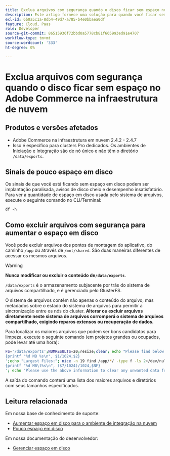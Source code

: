 ```yaml
---
title: Exclua arquivos com segurança quando o disco ficar sem espaço no Adobe Commerce na infraestrutura de nuvem
description: Este artigo fornece uma solução para quando você ficar sem espaço em disco e precisar remover arquivos com segurança. Antes de considerar essa ação, revise [Gerenciar espaço em disco](https://devdocs.magento.com/cloud/project/manage-disk-space.html#no-space-left) em nossa documentação do desenvolvedor. Se as etapas nesse artigo não forem apropriadas para você ou não resolverem o problema, analise as etapas neste artigo.
exl-id: 6b0a5c1a-8db4-49d7-a785-b4e0bbaea0df
feature: Cloud, Paas
role: Developer
source-git-commit: 86515936f72bbd0a5778cb81f665993ed91e4707
workflow-type: tm+mt
source-wordcount: '333'
ht-degree: 0%

---
```


# Exclua arquivos com segurança quando o disco ficar sem espaço no Adobe Commerce na infraestrutura de nuvem

## Produtos e versões afetados

* Adobe Commerce na infraestrutura em nuvem 2.4.2 - 2.4.7
* Isso é específico para clusters Pro dedicados. Os ambientes de Iniciação e Integração são de nó único e não têm o diretório `/data/exports`.

## Sinais de pouco espaço em disco

Os sinais de que você está ficando sem espaço em disco podem ser implantação paralisada, avisos de disco cheio e desempenho insatisfatório.
Para ver a quantidade de espaço em disco usada pelo sistema de arquivos, execute o seguinte comando no CLI/Terminal:

`df -h`


## Como excluir arquivos com segurança para aumentar o espaço em disco

Você pode excluir arquivos dos pontos de montagem do aplicativo, do caminho `/app` ou através de `/mnt/shared`. São duas maneiras diferentes de acessar os mesmos arquivos.

>[!WARNING]
>
>**Nunca modificar ou excluir o conteúdo de`/data/exports`**.
>
>`/data/exports` é o armazenamento subjacente por trás do sistema de arquivos compartilhado, e é gerenciado pelo GlusterFS.
>
>O sistema de arquivos contém não apenas o conteúdo do arquivo, mas metadados sobre o estado do sistema de arquivos para permitir a sincronização entre os nós do cluster. **Alterar ou excluir arquivos diretamente neste sistema de arquivos corromperá o sistema de arquivos compartilhado, exigindo reparos extensos ou recuperação de dados.**

Para localizar os maiores arquivos que podem ser bons candidatos para limpeza, execute o seguinte comando (em projetos grandes ou ocupados, pode levar até uma hora):

```bash
FS='/data/exports';NUMRESULTS=20;resize;clear; echo "Please find below the Largest Directories and Files:";date;df -h $FS; echo "Largest Directories:";nice -n 19 find /app/*/ -type d -ls 2>/dev/null| sort -rnk1| head -n $NUMRESULTS| awk '
{printf "%d MB %s\n", $1/1024,$2}
';echo "Largest Files:"; nice -n 19 find /app/*/ -type f -ls 2>/dev/null| sort -rnk7| head -n $NUMRESULTS|awk '
{printf "%d MB\t%s\n", ($7/1024)/1024,$NF}
'; echo "Please use the above information to clear any unwanted data from the server, it is important this is done as soon as possible to ensure your server stays functional.";
```

A saída do comando conterá uma lista dos maiores arquivos e diretórios com seus tamanhos especificados.

## Leitura relacionada

Em nossa base de conhecimento de suporte:

* [Aumentar espaço em disco para o ambiente de integração na nuvem](/help/how-to/general/increase-disk-space-for-integration-environment-on-cloud.md)
* [Pouco espaço em disco](/help/troubleshooting/miscellaneous/low-disk-space.md)

Em nossa documentação do desenvolvedor:

* [Gerenciar espaço em disco](https://devdocs.magento.com/cloud/project/manage-disk-space.html)
